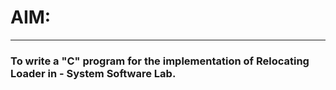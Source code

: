  # AIM:
 ***
 
 ### To write a "C" program for the implementation of Relocating Loader in - System Software Lab.
